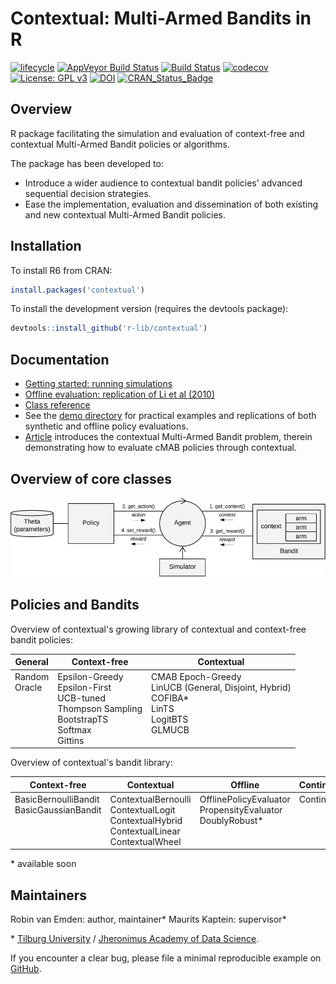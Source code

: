 Contextual: Multi-Armed Bandits in R
====================================

[![lifecycle](https://img.shields.io/badge/lifecycle-maturing-blue.svg?style=flat)](https://tidyverse.org/lifecycle/#maturing) [![AppVeyor Build Status](https://ci.appveyor.com/api/projects/status/github/Nth-iteration-labs/contextual?branch=master&svg=true)](https://ci.appveyor.com/project/robinvanemden/contextual) [![Build Status](https://travis-ci.org/Nth-iteration-labs/contextual.svg?branch=master)](https://travis-ci.org/Nth-iteration-labs/contextual) [![codecov](https://codecov.io/gh/Nth-iteration-labs/contextual/branch/master/graph/badge.svg)](https://codecov.io/gh/Nth-iteration-labs/contextual)[![License: GPL v3](https://img.shields.io/badge/License-GPL%20v3-green.svg)](https://www.gnu.org/licenses/gpl-3.0) [![DOI](https://zenodo.org/badge/114037654.svg)](https://zenodo.org/badge/latestdoi/114037654) [![CRAN\_Status\_Badge](http://www.r-pkg.org/badges/version/contextual)](https://cran.r-project.org/package=contextual) 

<!--
* [AppVeyor: passing](https://ci.appveyor.com/project/robinvanemden/contextual)
* [Travis CI: passing](https://travis-ci.org/Nth-iteration-labs/contextual)
* [Codecov: 96% coverage](https://codecov.io/gh/Nth-iteration-labs/contextual)
-->

Overview
--------

R package facilitating the simulation and evaluation of context-free and contextual Multi-Armed Bandit policies or algorithms.

The package has been developed to:

* Introduce a wider audience to contextual bandit policies' advanced sequential decision strategies.
* Ease the implementation, evaluation and dissemination of both existing and new contextual Multi-Armed Bandit policies. 

Installation
------------

To install R6 from CRAN:

```R
install.packages('contextual')
```

To install the development version (requires the devtools package):

```R
devtools::install_github('r-lib/contextual')
```

Documentation
-------------


* [Getting started: running simulations](https://nth-iteration-labs.github.io/contextual/articles/introduction.html)
* [Offline evaluation: replication of Li et al (2010)](https://nth-iteration-labs.github.io/contextual/articles/replication.html)
* [Class reference](https://nth-iteration-labs.github.io/contextual/reference/index.html)
* See the [demo directory](https://github.com/Nth-iteration-labs/contextual/tree/master/demo) for practical examples and replications of both synthetic and offline policy evaluations.
* [Article](https://github.com/Nth-iteration-labs/contextual/blob/master/docs/articles/jss.pdf) introduces the contextual Multi-Armed Bandit problem, therein demonstrating how to evaluate cMAB policies through contextual.

<!---
* [Blog at Pavlov](https://pavlov.tech/category/contextual/)
-->

Overview of core classes
------------------------

![Contextual's core class diagram](man/figures/cmab_all_large.jpg)

Policies and Bandits
--------------------

Overview of contextual's growing library of contextual and context-free bandit policies:

| General | Context-free | Contextual |
|---------------|-------------------------------------------------------------------------------------------|-------------------------------------------------------------------------------|
| Random<br>  Oracle<br> <br> <br> <br> <br><br>   | Epsilon-Greedy<br>  Epsilon-First<br>  UCB-tuned<br>   Thompson Sampling<br>   BootstrapTS<br>   Softmax<br>   Gittins | CMAB Epoch-Greedy<br>   LinUCB (General, Disjoint, Hybrid)<br>  COFIBA*<br>   LinTS<br>   LogitBTS<br>GLMUCB<br> <br>   |

Overview of contextual's bandit library:

| Context-free  | Contextual | Offline | Continuous |
|------------------------------------------|---------------------------------------------------------------------------------------|------------------------------------------------------------|------------|
| BasicBernoulliBandit<br>  BasicGaussianBandit<br><br> <br> <br>    | ContextualBernoulli<br>  ContextualLogit<br>  ContextualHybrid<br>  ContextualLinear<br>  ContextualWheel | OfflinePolicyEvaluator<br>  PropensityEvaluator<br>   DoublyRobust*<br> <br> <br>   | Continuum <br> <br> <br> <br> <br> |

\* available soon

Maintainers
-----------

Robin van Emden: author, maintainer*
Maurits Kaptein: supervisor*

\* [Tilburg University](https://www.tilburguniversity.edu/) / [Jheronimus Academy of Data Science](https://www.jads.nl/research.html).

If you encounter a clear bug, please file a minimal reproducible example on [GitHub](https://github.com/Nth-iteration-labs/contextual/issues).
